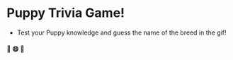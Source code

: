# Puppy Trivia Game!

* Test your Puppy knowledge and guess the name of the breed in the gif!

#### :dog: :smile: :dog:
